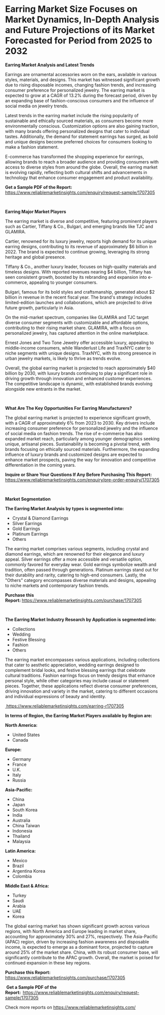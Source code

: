 <p><h1>Earring Market Size Focuses on Market Dynamics, In-Depth Analysis and Future Projections of its Market Forecasted for Period from 2025 to 2032</h1></p><p><strong>Earring Market Analysis and Latest Trends</strong></p>
<p><p>Earrings are ornamental accessories worn on the ears, available in various styles, materials, and designs. This market has witnessed significant growth due to rising disposable incomes, changing fashion trends, and increasing consumer preference for personalized jewelry. The earring market is expected to grow at a CAGR of 13.2% during the forecast period, driven by an expanding base of fashion-conscious consumers and the influence of social media on jewelry trends.</p><p>Latest trends in the earring market include the rising popularity of sustainable and ethically sourced materials, as consumers become more environmentally conscious. Customization options are also gaining traction, with many brands offering personalized designs that cater to individual tastes. Additionally, the demand for statement earrings has surged, as bold and unique designs become preferred choices for consumers looking to make a fashion statement.</p><p>E-commerce has transformed the shopping experience for earrings, allowing brands to reach a broader audience and providing consumers with access to diverse styles from around the globe. Overall, the earring market is evolving rapidly, reflecting both cultural shifts and advancements in technology that enhance consumer engagement and product availability.</p></p>
<p><strong>Get a Sample PDF of the Report:&nbsp;</strong> <a href="https://www.reliablemarketinsights.com/enquiry/request-sample/1707305?utm_campaign=2010&utm_medium=2&utm_source=Github&utm_content=ia&utm_term=07022025&utm_id=earring">https://www.reliablemarketinsights.com/enquiry/request-sample/1707305</a></p>
<p>&nbsp;</p>
<p><strong>Earring Major Market Players</strong></p>
<p><p>The earring market is diverse and competitive, featuring prominent players such as Cartier, Tiffany & Co., Bulgari, and emerging brands like TJC and GLAMIRA. </p><p>Cartier, renowned for its luxury jewelry, reports high demand for its unique earring designs, contributing to its revenue of approximately $6 billion in 2022. The brand is expected to continue growing, leveraging its strong heritage and global presence.</p><p>Tiffany & Co., another luxury leader, focuses on high-quality materials and timeless designs. With reported revenues nearing $4 billion, Tiffany has seen consistent growth, boosted by its rebranding and expansion into e-commerce, appealing to younger consumers.</p><p>Bulgari, famous for its bold styles and craftsmanship, generated about $2 billion in revenue in the recent fiscal year. The brand's strategy includes limited-edition launches and collaborations, which are projected to drive future growth, particularly in Asia.</p><p>On the mid-market spectrum, companies like GLAMIRA and TJC target diverse consumer segments with customizable and affordable options, contributing to their rising market share. GLAMIRA, with a focus on personalized jewelry, has captured attention in the online marketplace.</p><p>Ernest Jones and Two Tone Jewelry offer accessible luxury, appealing to middle-income consumers, while Wanderlust Life and TraxNYC cater to niche segments with unique designs. TraxNYC, with its strong presence in urban jewelry markets, is likely to thrive as trends evolve.</p><p>Overall, the global earring market is projected to reach approximately $40 billion by 2030, with luxury brands continuing to play a significant role in driving growth through innovation and enhanced customer experiences. The competitive landscape is dynamic, with established brands evolving alongside new entrants in the market.</p></p>
<p>&nbsp;</p>
<p><strong>What Are The Key Opportunities For Earring Manufacturers?</strong></p>
<p><p>The global earring market is projected to experience significant growth, with a CAGR of approximately 6% from 2023 to 2030. Key drivers include increasing consumer preference for personalized jewelry and the influence of social media on fashion trends. The rise of e-commerce has also expanded market reach, particularly among younger demographics seeking unique, artisanal pieces. Sustainability is becoming a pivotal trend, with brands focusing on ethically sourced materials. Furthermore, the expanding influence of luxury brands and customized designs are expected to enhance market prospects, paving the way for innovation and competitive differentiation in the coming years.</p></p>
<p><strong>Inquire or Share Your Questions If Any Before Purchasing This Report:</strong> <a href="https://www.reliablemarketinsights.com/enquiry/pre-order-enquiry/1707305?utm_campaign=2010&utm_medium=2&utm_source=Github&utm_content=ia&utm_term=07022025&utm_id=earring">https://www.reliablemarketinsights.com/enquiry/pre-order-enquiry/1707305</a></p>
<p>&nbsp;</p>
<p><strong>Market Segmentation</strong></p>
<p><strong>The Earring Market Analysis by types is segmented into:</strong></p>
<p><ul><li>Crystal & Diamond Earrings</li><li>Silver Earrings</li><li>Gold Earrings</li><li>Platinum Earrings</li><li>Others</li></ul></p>
<p><p>The earring market comprises various segments, including crystal and diamond earrings, which are renowned for their elegance and luxury appeal. Silver earrings offer a more accessible and versatile option, commonly favored for everyday wear. Gold earrings symbolize wealth and tradition, often passed through generations. Platinum earrings stand out for their durability and rarity, catering to high-end consumers. Lastly, the "Others" category encompasses diverse materials and designs, appealing to niche markets and contemporary fashion trends.</p></p>
<p><strong>Purchase this Report:&nbsp;</strong><a href="https://www.reliablemarketinsights.com/purchase/1707305?utm_campaign=2010&utm_medium=2&utm_source=Github&utm_content=ia&utm_term=07022025&utm_id=earring">https://www.reliablemarketinsights.com/purchase/1707305</a></p>
<p>&nbsp;</p>
<p><strong>The Earring Market Industry Research by Application is segmented into:</strong></p>
<p><ul><li>Collections</li><li>Wedding</li><li>Festive Blessing</li><li>Fashion</li><li>Others</li></ul></p>
<p><p>The earring market encompasses various applications, including collections that cater to aesthetic appreciation, wedding earrings designed to complement bridal looks, and festive blessing earrings that celebrate cultural traditions. Fashion earrings focus on trendy designs that enhance personal style, while other categories may include casual or statement pieces. Together, these applications reflect diverse consumer preferences, driving innovation and variety in the market, catering to different occasions and individual expressions of beauty and identity.</p></p>
<p><a href="https://www.reliablemarketinsights.com/earring-r1707305?utm_campaign=2010&utm_medium=2&utm_source=Github&utm_content=ia&utm_term=07022025&utm_id=earring">&nbsp;https://www.reliablemarketinsights.com/earring-r1707305</a></p>
<p><strong>In terms of Region, the Earring Market Players available by Region are:</strong></p>
<p>
    <p> <strong> North America: </strong>
        <ul>
            <li>United States</li>
            <li>Canada</li>
        </ul>
        </p> 
    <p> <strong> Europe: </strong>
        <ul>
            <li>Germany</li>
            <li>France</li>
            <li>U.K.</li>
            <li>Italy</li>
            <li>Russia</li>
        </ul>
        </p> 
    <p> <strong> Asia-Pacific: </strong>
        <ul>
            <li>China</li>
            <li>Japan</li>
            <li>South Korea</li>
            <li>India</li>
            <li>Australia</li>
            <li>China Taiwan</li>
            <li>Indonesia</li>
            <li>Thailand</li>
            <li>Malaysia</li>
        </ul>
        </p> 
    <p> <strong> Latin America: </strong>
        <ul>
            <li>Mexico</li>
            <li>Brazil</li>
            <li>Argentina Korea</li>
            <li>Colombia</li>
        </ul>
        </p> 
    <p> <strong> Middle East & Africa: </strong>
        <ul>
            <li>Turkey</li>
            <li>Saudi</li>
            <li>Arabia</li>
            <li>UAE</li>
            <li>Korea</li>
        </ul>
    </p>
    </p>
<p><p>The global earring market has shown significant growth across various regions, with North America and Europe leading in market share, accounting for approximately 30% and 27%, respectively. The Asia-Pacific (APAC) region, driven by increasing fashion awareness and disposable income, is expected to emerge as a dominant force, projected to capture around 25% of the market share. China, with its robust consumer base, will significantly contribute to the APAC growth. Overall, the market is poised for continued expansion in these key regions.</p></p>
<p><strong>Purchase this Report: </strong><a href="https://www.reliablemarketinsights.com/purchase/1707305?utm_campaign=2010&utm_medium=2&utm_source=Github&utm_content=ia&utm_term=07022025&utm_id=earring">https://www.reliablemarketinsights.com/purchase/1707305</a></p>
<p>&nbsp;<strong>Get a Sample PDF of the Report:&nbsp;&nbsp;</strong><a href="https://www.reliablemarketinsights.com/enquiry/request-sample/1707305?utm_campaign=2010&utm_medium=2&utm_source=Github&utm_content=ia&utm_term=07022025&utm_id=earring">https://www.reliablemarketinsights.com/enquiry/request-sample/1707305</a></p>
<p><strong></strong></p>
<p>Check more reports on <a href="https://www.reliablemarketinsights.com/?utm_campaign=2010&utm_medium=2&utm_source=Github&utm_content=ia&utm_term=07022025&utm_id=earring">https://www.reliablemarketinsights.com/</a></p>
